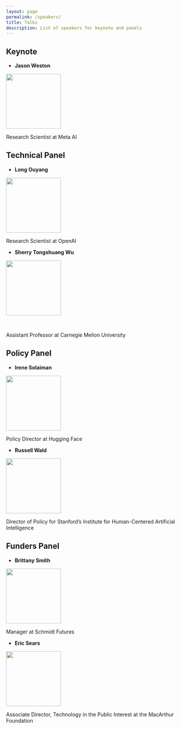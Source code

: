 ```yaml
---
layout: page
permalink: /speakers/
title: Talks
description: List of speakers for keynote and panels
---
```


## Keynote
- **Jason Weston**

<div>
  <p><img src="http://www.thespermwhale.com/jaseweston/jason.jpg" width="150"></p>
</div>

Research Scientist at Meta AI

## Technical Panel
- **Long Ouyang**

<div>
  <p><img src="http://zx.gd/academic/me.jpg" width="150"></p>
</div>

Research Scientist at OpenAI

- **Sherry Tongshuang Wu**

<div>
  <p><img src="https://www.cs.cmu.edu/~sherryw/assets/avatar.png" width="150"></p>
</div>

<br>

Assistant Professor at Carnegie Mellon University

## Policy Panel
- **Irene Solaiman**

<div>
  <p><img src="https://www.irenesolaiman.com/img/laughing.jpg" width="150"></p>
</div>

Policy Director at Hugging Face

- **Russell Wald**

<div>
  <p><img src="https://law.stanford.edu/wp-content/uploads/2020/10/creating-a-national-research-cloud-400x400.jpg" width="150"></p>
</div>

Director of Policy for Stanford’s Institute for Human-Centered Artificial Intelligence

## Funders Panel
- **Brittany Smith**

<div>
  <p><img src="https://media-exp1.licdn.com/dms/image/C4E03AQHQlPY7h-Ub1g/profile-displayphoto-shrink_200_200/0/1539632136759?e=1674691200&v=beta&t=RNRRn520v6rdahhWobgnuLgRm2RXJi3jv1V3wZlVcbA" width="150"></p>
</div>

Manager at Schmidt Futures

- **Eric Sears**

<div>
  <p><img src="https://www.macfound.org/media/staff_photos/eric-sears.jpg" width="150"></p>
</div>

Associate Director, Technology in the Public Interest at the MacArthur Foundation
